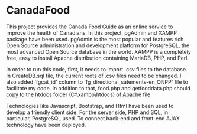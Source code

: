 # CanadaFood
This project provides the Canada Food Guide as an online service to improve the health of Canadians.
In this project, pgAdmin and XAMPP package have been used. 
pgAdmin is the most popular and features rich Open Source administration and development platform for PostgreSQL,
the most advanced Open Source database in the world.
XAMPP is a completely free, easy to install Apache distribution containing MariaDB, PHP, and Perl.

In order to run this code, first, it needs to import .csv files to the database. In CreateDB.sql file, the current roots of .csv files need to be changed. I also added 'fgcat_id' column to 'fg_directional_satements-en_ONPP' file to facilitate my code.
In addition to that, food.php and getfooddata.php should copy to the htdocs folder (C:\xampp\htdocs) of Apache file. 

Technologies like Javascript, Bootstrap, and Html have been used to develop a friendly client side. For the server side, PHP and SQL, in particular, PostgreSQL used. To connect back-end and front-end AJAX technology have been deployed.
